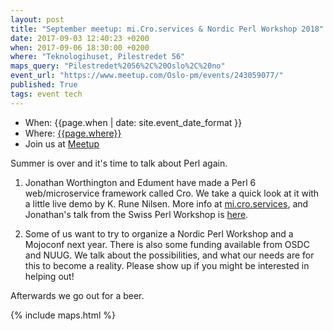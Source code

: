 ```yaml
---
layout: post
title: "September meetup: mi.Cro.services & Nordic Perl Workshop 2018"
date: 2017-09-03 12:40:23 +0200
when: 2017-09-06 18:30:00 +0200
where: "Teknologihuset, Pilestredet 56"
maps_query: "Pilestredet%2056%2C%20Oslo%2C%20no"
event_url: "https://www.meetup.com/Oslo-pm/events/243059077/"
published: True
tags: event tech
---
```


* When: {{page.when | date: site.event_date_format }}
* Where: [{{page.where}}]({{site.maps_url}}{{page.maps_query}})
* Join us at [Meetup]({{page.event_url}})

Summer is over and it&#39;s time to talk about Perl again.

1. Jonathan Worthington and Edument have made a Perl 6 web/microservice framework called Cro. We take a quick look at it with a little live demo by K. Rune Nilsen. More info at <a href="http://mi.cro.services">mi.cro.services</a>, and Jonathan&#39;s talk from the Swiss Perl Workshop is <a href="https://youtu.be/6CsBDnTUJ3A">here</a>.

2. Some of us want to try to organize a Nordic Perl Workshop and a Mojoconf next year. There is also some funding available from OSDC and NUUG. We talk about the possibilities, and what our needs are for this to become a reality. Please show up if you might be interested in helping out!

Afterwards we go out for a beer.

{% include maps.html %}